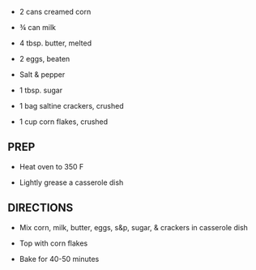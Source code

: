 - 2 cans creamed corn

- ¾ can milk

- 4 tbsp. butter, melted

- 2 eggs, beaten

- Salt & pepper

- 1 tbsp. sugar

- 1 bag saltine crackers, crushed

- 1 cup corn flakes, crushed

## PREP

- Heat oven to 350 F

- Lightly grease a casserole dish

## DIRECTIONS

- Mix corn, milk, butter, eggs, s&p, sugar, & crackers in casserole
    dish

- Top with corn flakes

- Bake for 40-50 minutes
